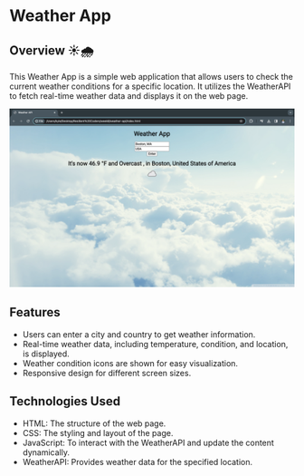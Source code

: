 # Weather App

## Overview ☀️🌧️

This Weather App is a simple web application that allows users to check the current weather conditions for a specific location. It utilizes the WeatherAPI to fetch real-time weather data and displays it on the web page.

![Weather App Screenshot](img/weatherapp.png)

## Features

- Users can enter a city and country to get weather information.
- Real-time weather data, including temperature, condition, and location, is displayed.
- Weather condition icons are shown for easy visualization.
- Responsive design for different screen sizes.

## Technologies Used

- HTML: The structure of the web page.
- CSS: The styling and layout of the page.
- JavaScript: To interact with the WeatherAPI and update the content dynamically.
- WeatherAPI: Provides weather data for the specified location.